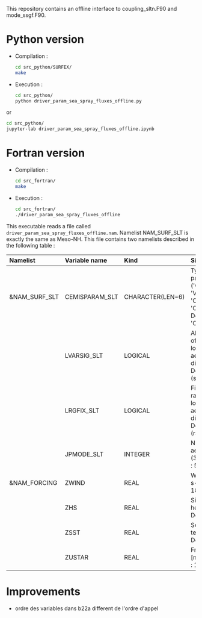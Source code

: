 This repository contains an offline interface to coupling_sltn.F90 and mode_ssgf.F90.

# Python version

* Compilation :
  
  ```bash
  cd src_python/SURFEX/
  make
  ```

* Execution :
  
  ```bash
  cd src_python/
  python driver_param_sea_spray_fluxes_offline.py
  ```

or 

  ```bash
  cd src_python/
  jupyter-lab driver_param_sea_spray_fluxes_offline.ipynb
  ```
  
# Fortran version

* Compilation :
  
  ```bash
  cd src_fortran/
  make
  ```

* Execution :
  
  ```bash
  cd src_fortran/
  ./driver_param_sea_spray_fluxes_offline
  ```

This executable reads a file called `driver_param_sea_spray_fluxes_offline.nam`. Namelist NAM_SURF_SLT is exactly the same as Meso-NH. This file contains two namelists described in the following table :

| Namelist      | Variable name  | Kind             | Signification                                                                                     |
|:------------- |:-------------- |:---------------- |:------------------------------------------------------------------------------------------------- |
| &NAM_SURF_SLT | CEMISPARAM_SLT | CHARACTER(LEN=6) | Type of parameterization ('Ova14', 'Vig01', 'OvB21a', 'OvB21b'). Default : 'Ova14'.               |
|               | LVARSIG_SLT    | LOGICAL          | Allow variation of sigma for of lognormal aerosol distributions. Default : .FALSE. (sigma fixed). |
|               | LRGFIX_SLT     | LOGICAL          | Fix geometric radius of lognormal aerosol distributions. Default : .FALSE. (radius variable).     |
|               | JPMODE_SLT     | INTEGER          | Nb of sea salt aerosol modes (3 to 8). Default : 5.                                               |
| &NAM_FORCING  | ZWIND          | REAL             | Wind speed [m s-1]. Default : 18.0.                                                               |
|               | ZHS            | REAL             | Significant wave height [m]. Default : 2.0.                                                       |
|               | ZSST           | REAL             | Sea surface temperature [K]. Default : 293.15                                                     |
|               | ZUSTAR         | REAL             | Friction velocity [m s-1]. Default : 1.6                                                          |

# Improvements

* ordre des variables dans b22a different de l'ordre d'appel
